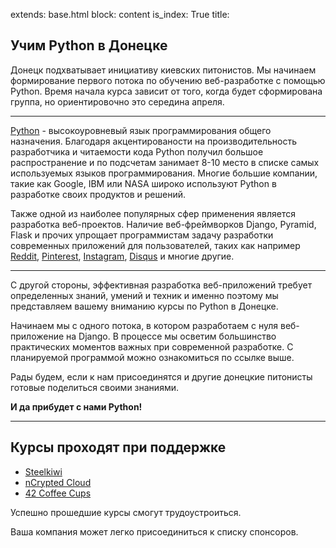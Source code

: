 extends: base.html
block: content
is_index: True
title: 

## Учим Python в Донецке

Донецк подхватывает инициативу киевских питонистов. Мы начинаем формирование
первого потока по обучению веб-разработке с помощью Python.
Время начала курса зависит от того, когда будет сформирована группа, но
ориентировочно это середина апреля.

* * * * *

[Python](http://www.python.org/) - высокоуровневый язык программирования
общего назначения. Благодаря акцентированости на производительность
разработчика и читаемости кода Python получил большое распространение и
по подсчетам занимает 8-10 место в списке самых используемых языков
программирования. Многие большие компании, такие как Google, IBM или
NASA широко используют Python в разработке своих продуктов и решений.

Также одной из наиболее популярных сфер применения является разработка
веб-проектов. Наличие веб-фреймворков Django, Pyramid, Flask и прочих
упрощает программистам задачу разработки современных приложений для
пользователей, таких как например [Reddit](http://reddit.com), [Pinterest](http://pinterest.com),
[Instagram](http://instagram.com/), [Disqus](http://www.disqus.com/) и
многие другие.

* * * * *

С другой стороны, эффективная разработка веб-приложений требует
определенных знаний, умений и техник и именно поэтому мы представляем
вашему вниманию курсы по Python в Донецке.

Начинаем мы с одного потока, в котором разработаем с нуля веб-приложение на
Django. В процессе мы осветим большинство практических моментов важных при современной разработке.
С планируемой программой можно ознакомиться по ссылке выше.

Рады будем, если к нам присоединятся и другие донецкие питонисты готовые поделиться
своими знаниями.

**И да прибудет с нами Python!**

* * * * *

## Курсы проходят при поддержке

- [Steelkiwi](http://steelkiwi.com)
- [nCrypted Cloud](https://www.ncryptedcloud.com/)
- [42 Coffee Cups](http://42coffeecups.com/)

Успешно прошедшие курсы смогут трудоустроиться.

Ваша компания может легко присоединиться к списку спонсоров.
